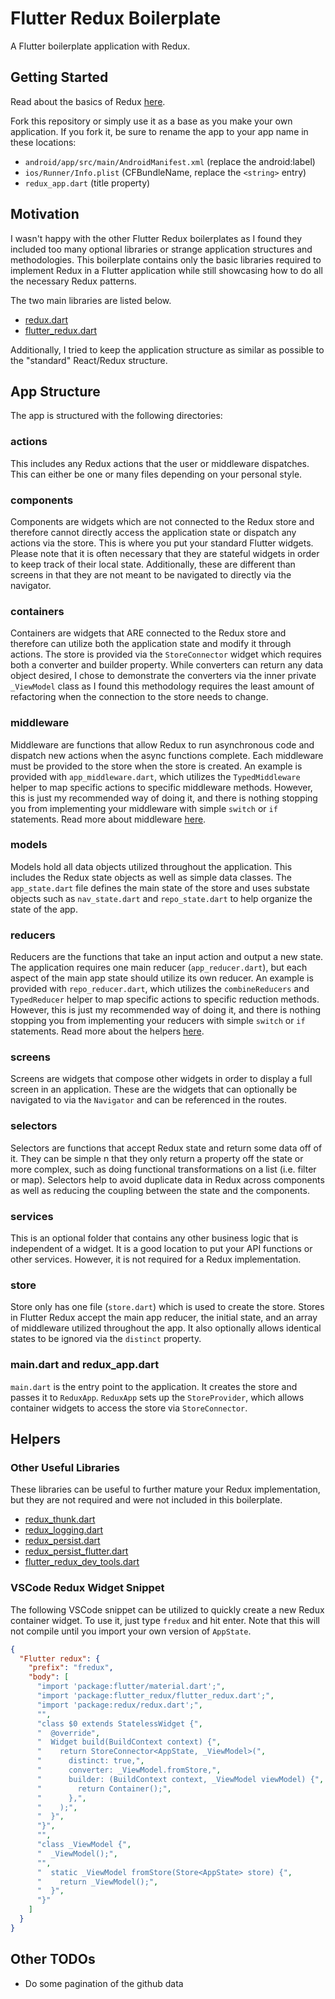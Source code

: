 # Flutter Redux Boilerplate

A Flutter boilerplate application with Redux.

## Getting Started

Read about the basics of Redux [here](https://github.com/johnpryan/redux.dart/blob/master/doc/basics.md).

Fork this repository or simply use it as a base as you make your own application. If you fork it,
be sure to rename the app to your app name in these locations:

* `android/app/src/main/AndroidManifest.xml` (replace the android:label)
* `ios/Runner/Info.plist` (CFBundleName, replace the `<string>` entry)
* `redux_app.dart` (title property)

## Motivation

I wasn't happy with the other Flutter Redux boilerplates as I found they included too many optional
libraries or strange application structures and methodologies. This boilerplate contains only the
basic libraries required to implement Redux in a Flutter application while still showcasing how to
do all the necessary Redux patterns.

The two main libraries are listed below.

* [redux.dart](https://pub.dartlang.org/packages/redux)
* [flutter_redux.dart](https://pub.dartlang.org/packages/flutter_redux)

Additionally, I tried to keep the application structure as similar as possible to the "standard"
React/Redux structure.

## App Structure

The app is structured with the following directories:

### actions

This includes any Redux actions that the user or middleware dispatches. This can either be one or
many files depending on your personal style.

### components

Components are widgets which are not connected to the Redux store and therefore cannot directly
access the application state or dispatch any actions via the store. This is where you put your
standard Flutter widgets. Please note that it is often necessary that they are stateful widgets in
order to keep track of their local state. Additionally, these are different than screens in that
they are not meant to be navigated to directly via the navigator.

### containers

Containers are widgets that ARE connected to the Redux store and therefore can utilize both the
application state and modify it through actions. The store is provided via the `StoreConnector`
widget which requires both a converter and builder property. While converters can return any data
object desired, I chose to demonstrate the converters via the inner private `_ViewModel` class as I
found this methodology requires the least amount of refactoring when the connection to the store
needs to change.

### middleware

Middleware are functions that allow Redux to run asynchronous code and dispatch new actions when
the async functions complete. Each middleware must be provided to the store when the store is
created. An example is provided with `app_middleware.dart`, which utilizes the `TypedMiddleware`
helper to map specific actions to specific middleware methods. However, this is just my
recommended way of doing it, and there is nothing stopping you from implementing your middleware with
simple `switch` or `if` statements. Read more about middleware
[here](https://github.com/johnpryan/redux.dart/blob/master/doc/async.md).

### models

Models hold all data objects utilized throughout the application. This includes the Redux state
objects as well as simple data classes. The `app_state.dart` file defines the main state of the
store and uses substate objects such as `nav_state.dart` and `repo_state.dart` to help organize
the state of the app.

### reducers

Reducers are the functions that take an input action and output a new state. The application requires
one main reducer (`app_reducer.dart`), but each aspect of the main app state should utilize its own
reducer. An example is provided with `repo_reducer.dart`, which utilizes the `combineReducers` and
`TypedReducer` helper to map specific actions to specific reduction methods. However, this is just my
recommended way of doing it, and there is nothing stopping you from implementing your reducers with
simple `switch` or `if` statements. Read more about the helpers
[here](https://github.com/johnpryan/redux.dart/blob/master/doc/combine_reducers.md).

### screens

Screens are widgets that compose other widgets in order to display a full screen in an application.
These are the widgets that can optionally be navigated to via the `Navigator` and can be referenced
in the routes.

### selectors

Selectors are functions that accept Redux state and return some data off of it. They can be simple
n that they only return a property off the state or more complex, such as doing functional
transformations on a list (i.e. filter or map). Selectors help to avoid duplicate data in Redux
across components as well as reducing the coupling between the state and the components.

### services

This is an optional folder that contains any other business logic that is independent of a widget.
It is a good location to put your API functions or other services. However, it is not required for
a Redux implementation.

### store

Store only has one file (`store.dart`) which is used to create the store. Stores in
Flutter Redux accept the main app reducer, the initial state, and an array of middleware utilized
throughout the app. It also optionally allows identical states to be ignored via the `distinct`
property.

### main.dart and redux_app.dart

`main.dart` is the entry point to the application. It creates the store and passes it to `ReduxApp`.
`ReduxApp` sets up the `StoreProvider`, which allows container widgets to access the store via
`StoreConnector`.

## Helpers

### Other Useful Libraries

These libraries can be useful to further mature your Redux implementation, but they are not required
and were not included in this boilerplate.

* [redux_thunk.dart](https://pub.dartlang.org/packages/redux_thunk)
* [redux_logging.dart](https://pub.dartlang.org/packages/redux_logging)
* [redux_persist.dart](https://pub.dartlang.org/packages/redux_persist)
* [redux_persist_flutter.dart](https://pub.dartlang.org/packages/redux_persist_flutter)
* [flutter_redux_dev_tools.dart](https://pub.dartlang.org/packages/flutter_redux_dev_tools)

### VSCode Redux Widget Snippet

The following VSCode snippet can be utilized to quickly create a new Redux container widget. To use
it, just type `fredux` and hit enter. Note that this will not compile until you import your own
version of `AppState`.

```json
{
  "Flutter redux": {
    "prefix": "fredux",
    "body": [
      "import 'package:flutter/material.dart';",
      "import 'package:flutter_redux/flutter_redux.dart';",
      "import 'package:redux/redux.dart';",
      "",
      "class $0 extends StatelessWidget {",
      "  @override",
      "  Widget build(BuildContext context) {",
      "    return StoreConnector<AppState, _ViewModel>(",
      "      distinct: true,",
      "      converter: _ViewModel.fromStore,",
      "      builder: (BuildContext context, _ViewModel viewModel) {",
      "        return Container();",
      "      },",
      "    );",
      "  }",
      "}",
      "",
      "class _ViewModel {",
      "  _ViewModel();",
      "",
      "  static _ViewModel fromStore(Store<AppState> store) {",
      "    return _ViewModel();",
      "  }",
      "}"
    ]
  }
}

```

## Other TODOs

* Do some pagination of the github data
